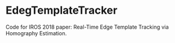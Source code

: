# EdegTemplateTracker
Code for IROS 2018 paper: Real-Time Edge Template Tracking via Homography Estimation.
